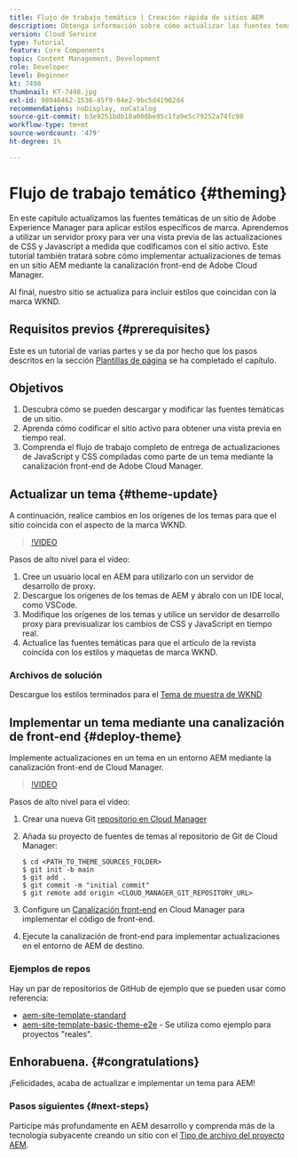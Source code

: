 ```yaml
---
title: Flujo de trabajo temático | Creación rápida de sitios AEM
description: Obtenga información sobre cómo actualizar las fuentes temáticas de un sitio de Adobe Experience Manager para aplicar estilos específicos de marca. Aprenda a utilizar un servidor proxy para ver una previsualización activa de las actualizaciones de CSS y Javascript. Este tutorial también tratará sobre cómo implementar actualizaciones de temas en un sitio AEM mediante la canalización front-end de Adobe Cloud Manager.
version: Cloud Service
type: Tutorial
feature: Core Components
topic: Content Management, Development
role: Developer
level: Beginner
kt: 7498
thumbnail: KT-7498.jpg
exl-id: 98946462-1536-45f9-94e2-9bc5d41902d4
recommendations: noDisplay, noCatalog
source-git-commit: b3e9251bdb18a008be95c1fa9e5c79252a74fc98
workflow-type: tm+mt
source-wordcount: '479'
ht-degree: 1%

---
```


# Flujo de trabajo temático {#theming}

En este capítulo actualizamos las fuentes temáticas de un sitio de Adobe Experience Manager para aplicar estilos específicos de marca. Aprendemos a utilizar un servidor proxy para ver una vista previa de las actualizaciones de CSS y Javascript a medida que codificamos con el sitio activo. Este tutorial también tratará sobre cómo implementar actualizaciones de temas en un sitio AEM mediante la canalización front-end de Adobe Cloud Manager.

Al final, nuestro sitio se actualiza para incluir estilos que coincidan con la marca WKND.

## Requisitos previos {#prerequisites}

Este es un tutorial de varias partes y se da por hecho que los pasos descritos en la sección [Plantillas de página](./page-templates.md) se ha completado el capítulo.

## Objetivos

1. Descubra cómo se pueden descargar y modificar las fuentes temáticas de un sitio.
1. Aprenda cómo codificar el sitio activo para obtener una vista previa en tiempo real.
1. Comprenda el flujo de trabajo completo de entrega de actualizaciones de JavaScript y CSS compiladas como parte de un tema mediante la canalización front-end de Adobe Cloud Manager.

## Actualizar un tema {#theme-update}

A continuación, realice cambios en los orígenes de los temas para que el sitio coincida con el aspecto de la marca WKND.

>[!VIDEO](https://video.tv.adobe.com/v/332918?quality=12&learn=on)

Pasos de alto nivel para el vídeo:

1. Cree un usuario local en AEM para utilizarlo con un servidor de desarrollo de proxy.
1. Descargue los orígenes de los temas de AEM y ábralo con un IDE local, como VSCode.
1. Modifique los orígenes de los temas y utilice un servidor de desarrollo proxy para previsualizar los cambios de CSS y JavaScript en tiempo real.
1. Actualice las fuentes temáticas para que el artículo de la revista coincida con los estilos y maquetas de marca WKND.

### Archivos de solución

Descargue los estilos terminados para el [Tema de muestra de WKND](assets/theming/WKND-THEME-src-1.1.zip)

## Implementar un tema mediante una canalización de front-end {#deploy-theme}

Implemente actualizaciones en un tema en un entorno AEM mediante la canalización front-end de Cloud Manager.

>[!VIDEO](https://video.tv.adobe.com/v/338722?quality=12&learn=on)

Pasos de alto nivel para el vídeo:

1. Crear una nueva Git [repositorio en Cloud Manager](https://experienceleague.adobe.com/docs/experience-manager-cloud-manager/using/managing-code/cloud-manager-repositories.html)
1. Añada su proyecto de fuentes de temas al repositorio de Git de Cloud Manager:

   ```shell
   $ cd <PATH_TO_THEME_SOURCES_FOLDER>
   $ git init -b main
   $ git add .
   $ git commit -m "initial commit"
   $ git remote add origin <CLOUD_MANAGER_GIT_REPOSITORY_URL>
   ```

1. Configure un [Canalización front-end](https://experienceleague.adobe.com/docs/experience-manager-cloud-service/implementing/using-cloud-manager/cicd-pipelines/introduction-ci-cd-pipelines.html) en Cloud Manager para implementar el código de front-end.
1. Ejecute la canalización de front-end para implementar actualizaciones en el entorno de AEM de destino.

### Ejemplos de repos

Hay un par de repositorios de GitHub de ejemplo que se pueden usar como referencia:

* [aem-site-template-standard](https://github.com/adobe/aem-site-template-standard)
* [aem-site-template-basic-theme-e2e](https://github.com/adobe/aem-site-template-basic-theme-e2e) - Se utiliza como ejemplo para proyectos &quot;reales&quot;.

## Enhorabuena. {#congratulations}

¡Felicidades, acaba de actualizar e implementar un tema para AEM!

### Pasos siguientes {#next-steps}

Participe más profundamente en AEM desarrollo y comprenda más de la tecnología subyacente creando un sitio con el [Tipo de archivo del proyecto AEM](../project-archetype/overview.md).

